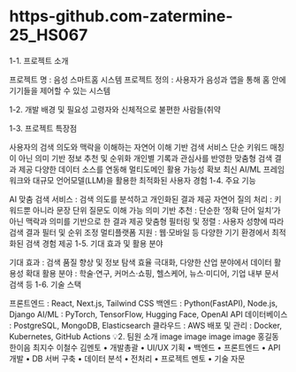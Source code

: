 # https-github.com-zatermine-25_HS067
1-1. 프로젝트 소개

프로젝트 명 : 음성 스마트홈 시스템
프로젝트 정의 : 사용자가 음성과 앱을 통해 홈 안에 기기들을 제어할 수 있는 시스템

1-2. 개발 배경 및 필요성
고령자와 신체적으로 불편한 사람들(취약

1-3. 프로젝트 특장점

사용자의 검색 의도와 맥락을 이해하는 자연어 이해 기반 검색 서비스
단순 키워드 매칭이 아닌 의미 기반 정보 추천 및 순위화
개인별 기록과 관심사를 반영한 맞춤형 검색 결과 제공
다양한 데이터 소스를 연동해 멀티도메인 활용 가능성 확보
최신 AI/ML 프레임워크와 대규모 언어모델(LLM)을 활용한 최적화된 사용자 경험
1-4. 주요 기능

AI 맞춤 검색 서비스 : 검색 의도를 분석하고 개인화된 결과 제공
자연어 질의 처리 : 키워드뿐 아니라 문장 단위 질문도 이해 가능
의미 기반 추천 : 단순한 ‘정확 단어 일치’가 아닌 맥락과 의미를 기반으로 한 결과 제공
맞춤형 필터링 및 정렬 : 사용자 성향에 따라 검색 결과 필터 및 순위 조정
멀티플랫폼 지원 : 웹·모바일 등 다양한 기기 환경에서 최적화된 검색 경험 제공
1-5. 기대 효과 및 활용 분야

기대 효과 : 검색 품질 향상 및 정보 탐색 효율 극대화, 다양한 산업 분야에서 데이터 활용성 확대
활용 분야 : 학술·연구, 커머스·쇼핑, 헬스케어, 뉴스·미디어, 기업 내부 문서 검색 등
1-6. 기술 스택

프론트엔드 : React, Next.js, Tailwind CSS
백엔드 : Python(FastAPI), Node.js, Django
AI/ML : PyTorch, TensorFlow, Hugging Face, OpenAI API
데이터베이스 : PostgreSQL, MongoDB, Elasticsearch
클라우드 : AWS
배포 및 관리 : Docker, Kubernetes, GitHub Actions
💡2. 팀원 소개
	image	image	image	image
홍길동	한이음	최지수	이철수	김멘토
• 개발총괄
• UI/UX 기획	• 백엔드
• 프론트엔드	• API 개발
• DB 서버 구축	• 데이터 분석
• 전처리	• 프로젝트 멘토
• 기술 자문
